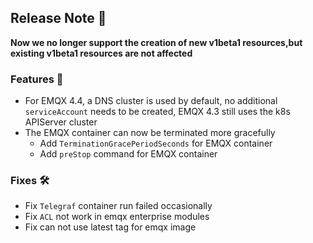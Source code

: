 ## Release Note 🍻


**Now we no longer support the creation of new v1beta1 resources,but existing v1beta1 resources are not affected**

### Features 🌈

- For EMQX 4.4, a DNS cluster is used by default, no additional `serviceAccount` needs to be created, EMQX 4.3 still uses the k8s APIServer cluster
- The EMQX container can now be terminated more gracefully
  - Add `TerminationGracePeriodSeconds` for EMQX container
  - Add `preStop` command for EMQX container
  
### Fixes 🛠

- Fix `Telegraf` container run failed occasionally
- Fix `ACL` not work in emqx enterprise modules
- Fix can not use latest tag for emqx image